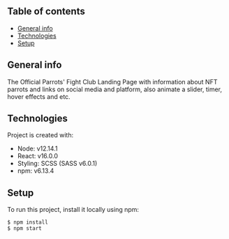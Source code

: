 ## Table of contents

- [General info](#general-info)
- [Technologies](#technologies)
- [Setup](#setup)

## General info

The Official Parrots' Fight Club Landing Page with information about NFT parrots and links on social media and platform, also animate a slider, timer, hover effects and etc.

## Technologies

Project is created with:

- Node: v12.14.1
- React: v16.0.0
- Styling: SCSS (SASS v6.0.1)
- npm: v6.13.4

## Setup

To run this project, install it locally using npm:

```
$ npm install
$ npm start
```
